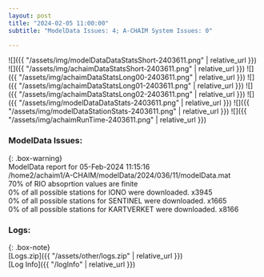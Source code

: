 ```yaml
---
layout: post
title: "2024-02-05 11:00:00"
subtitle: "ModelData Issues: 4; A-CHAIM System Issues: 0"

---
```


![]({{ "/assets/img/modelDataDataStatsShort-2403611.png" | relative_url }})
![]({{ "/assets/img/achaimDataStatsShort-2403611.png" | relative_url }})
![]({{ "/assets/img/achaimDataStatsLong00-2403611.png" | relative_url }})
![]({{ "/assets/img/achaimDataStatsLong01-2403611.png" | relative_url }})
![]({{ "/assets/img/achaimDataStatsLong02-2403611.png" | relative_url }})
![]({{ "/assets/img/modelDataDataStats-2403611.png" | relative_url }})
![]({{ "/assets/img/modelDataStationStats-2403611.png" | relative_url }})
![]({{ "/assets/img/achaimRunTime-2403611.png" | relative_url }})


### ModelData Issues:  
  
{: .box-warning}  
 ModelData report for 05-Feb-2024 11:15:16   
 /home2/achaim1/A-CHAIM/modelData/2024/036/11/modelData.mat   
 70% of RIO absoprtion values are finite   
 0% of all possible stations for IONO were downloaded. x3945   
 0% of all possible stations for SENTINEL were downloaded. x1665   
 0% of all possible stations for KARTVERKET were downloaded. x8166   
  


### Logs:  
  
{: .box-note}  
[Logs.zip]({{ "/assets/other/logs.zip" | relative_url }})  
[Log Info]({{ "/logInfo" | relative_url }})  
